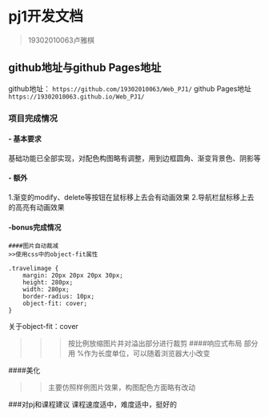 # pj1开发文档 

> 19302010063卢雅棋

## github地址与github Pages地址
github地址：
`https://github.com/19302010063/Web_PJ1/`
github Pages地址
`https://19302010063.github.io/Web_PJ1/`

### 项目完成情况
#### - 基本要求
基础功能已全部实现，对配色构图略有调整，用到边框圆角、渐变背景色、阴影等

#### - 额外
  1.渐变的modify、delete等按钮在鼠标移上去会有动画效果
  2.导航栏鼠标移上去的高亮有动画效果
 
#### -bonus完成情况
```
####图片自动裁减
>>使用css中的object-fit属性

.travelimage {
    margin: 20px 20px 20px 30px;
    height: 280px;
    width: 280px;
    border-radius: 10px;
    object-fit: cover;
}

```
关于object-fit：cover
>>>按比例放缩图片并对溢出部分进行裁剪
####响应式布局
部分用 %作为长度单位，可以随着浏览器大小改变

 
####美化
>>主要仿照样例图片效果，构图配色方面略有改动

###对pj和课程建议
课程速度适中，难度适中，挺好的